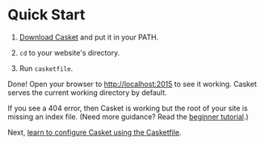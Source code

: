 # Quick Start

1.  [Download Casket](https://github.com/tmpim/casket/releases) and put it in your PATH.

2.  `cd` to your website's directory.

3.  Run `casketfile`.

Done! Open your browser to <http://localhost:2015> to see it working. Casket serves the current working directory by
default.

If you see a 404 error, then Casket is working but the root of your site is missing an index file. (Need more guidance?
Read the [beginner tutorial](/tutorial/beginner).)

Next, [learn to configure Casket using the Casketfile](/tutorial/casketfile).
